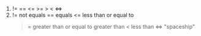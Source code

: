 1. != == <= >= > < <=>
2. != not equals
   == equals
   <= less than or equal to
   >= greater than or equal to
   > greater than
   < less than
   <=> "spaceship"

